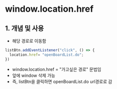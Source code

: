 # window.location.href
## 1. 개념 및 사용
* 해당 경로로 이동함
```js
listBtn.addEventListener("click", () => {
  location.href= "openBoardList.do";
})
```
* window.location.href = "가고싶은 경로" 문법임
* 앞에 window 삭제 가능
* 즉, listBtn을 클릭하면 openBoardList.do url경로로 감
